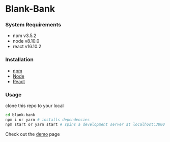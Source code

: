 # Blank-Bank

### System Requirements
+ npm v3.5.2
+ node v8.10.0
+ react v16.10.2

### Installation
+ [npm](https://www.npmjs.com/get-npm)
+ [Node](https://nodejs.org/en/download/)
+ [React](https://reactjs.org/docs/getting-started.html)

### Usage
clone this repo to your local
```sh
cd blank-bank
npm i or yarn # installs dependencies
npm start or yarn start # spins a development server at localhost:3000
```

Check out the [demo](https://www.narasimhan26.github.io/blank-bank) page